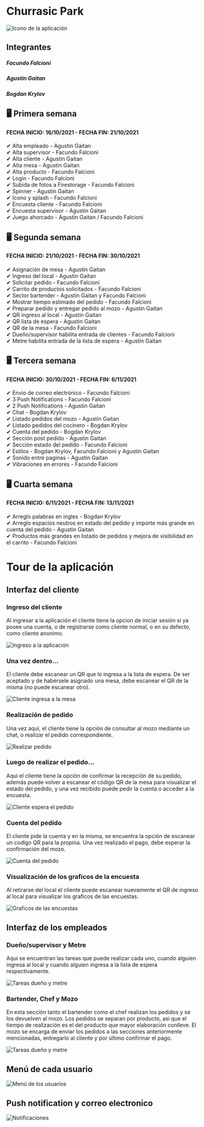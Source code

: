 # Churrasic Park

![Icono de la aplicación](./fotosReadme/restaurant.png?qraw=true)  

## Integrantes
##### Facundo Falcioni
##### Agustin Gaitan
##### Bogdan Krylov

## 🖥 Primera semana
#### FECHA INICIO: 16/10/2021 - FECHA FIN: 21/10/2021
✔ Alta empleado - Agustin Gaitan  
✔ Alta supervisor - Facundo Falcioni  
✔ Alta cliente - Agustin Gaitan  
✔ Alta mesa - Agustin Gaitan  
✔ Alta producto - Facundo Falcioni  
✔ Login - Facundo Falcioni  
✔ Subida de fotos a Firestorage - Facundo Falcioni  
✔ Spinner - Agustin Gaitan  
✔ Icono y splash - Facundo Falcioni  
✔ Encuesta cliente - Facundo Falcioni  
✔ Encuesta supervisor - Agustin Gaitan  
✔ Juego ahorcado - Agustin Gaitan / Facundo Falcioni  

## 🖥 Segunda semana  
#### FECHA INICIO: 21/10/2021 - FECHA FIN: 30/10/2021  
✔ Asignación de mesa - Agustin Gaitan  
✔ Ingreso del local - Agustin Gaitan  
✔ Solicitar pedido - Facundo Falcioni  
✔ Carrito de productos solicitados - Facundo Falcioni  
✔ Sector bartender - Agustin Gaitan y Facundo Falcioni  
✔ Mostrar tiempo estimado del pedido - Facundo Falcioni  
✔ Preparar pedido y entregar pedido al mozo - Agustin Gaitan  
✔ QR ingreso al local - Agustin Gaitan  
✔ QR lista de espera - Agustin Gaitan  
✔ QR de la mesa - Facundo Falcioni  
✔ Dueño/supervisor habilita entrada de clientes - Facundo Falcioni  
✔ Metre habilita entrada de la lista de espera - Agustin Gaitan  

## 🖥 Tercera semana  
#### FECHA INICIO: 30/10/2021 - FECHA FIN: 6/11/2021  
✔ Envio de correo electrónico - Facundo Falcioni  
✔ 3 Push Notifications - Facundo Falcioni  
✔ 2 Push Notifications - Agustin Gaitan  
✔ Chat - Bogdan Krylov  
✔ Listado pedidos del mozo - Agustin Gaitan  
✔ Listado pedidos del cocinero - Bogdan Krylov  
✔ Cuenta del pedido - Bogdan Krylov  
✔ Sección post pedido - Agustin Gaitan  
✔ Sección estado del pedido - Facundo Falcioni  
✔ Estilos - Bogdan Krylov, Facundo Falcioni y Agustin Gaitan  
✔ Sonido entre paginas - Agustin Gaitan  
✔ Vibraciones en errores - Facundo Falcioni  

## 🖥 Cuarta semana  
#### FECHA INICIO: 6/11/2021 - FECHA FIN: 13/11/2021  
✔ Arreglo palabras en ingles - Bogdan Krylov  
✔ Arreglo espacios neutros en estado del pedido y importe más grande en cuenta del pedido - Agustin Gaitan  
✔ Productos más grandes en listado de pedidos y mejora de visibilidad en el carrito - Facundo Falcioni  


# Tour de la aplicación

## Interfaz del cliente 

### Ingreso del cliente

Al ingresar a la aplicación el cliente tiene la opcion de iniciar sesión si ya posee una cuenta, o de registrarse como cliente normal, o en su defecto, como cliente anonimo.

![Ingreso a la aplicación](./fotosReadme/login-registros.jpg?qraw=true)  

### Una vez dentro...

El cliente debe escanear un QR que lo ingresa a la lista de espera. De ser aceptado y de habérsele asignado una mesa, debe escanear el QR de la misma (no puede escanear otro).

![Cliente ingresa a la mesa](./fotosReadme/ingreso-cliente.jpg?qraw=true)  

### Realización de pedido

Una vez aquí, el cliente tiene la opción de consultar al mozo mediante un chat, o realizar el pedido correspondiente.

![Realizar pedido](./fotosReadme/ingreso-cliente.jpg?qraw=true)  


### Luego de realizar el pedido...

Aqui el cliente tiene la opción de confirmar la recepción de su pedido, además puede volver a escanear el código QR de la mesa para visualizar el estado del pedido, y una vez recibido puede pedir la cuenta o acceder a la encuesta.

![Cliente espera el pedido](./fotosReadme/esperando-pedido.jpg?qraw=true)  

### Cuenta del pedido

El cliente pide la cuenta y en la misma, se encuentra la opción de escanear un codigo QR para la propina. Una vez realizado el pago, debe esperar la confirmación del mozo.

![Cuenta del pedido](./fotosReadme/cuenta.jpg?qraw=true)  

### Visualización de los graficos de la encuesta

Al retirarse del local el cliente puede escanear nuevamente el QR de ingreso al local para visualizar los graficos de las encuestas.

![Graficos de las encuestas](./fotosReadme/cliente-final.jpg?qraw=true)  

## Interfaz de los empleados

### Dueño/supervisor y Metre

Aquí se encuentran las tareas que puede realizar cada uno, cuando alguien ingresa al local y cuando alguien ingresa a la lista de espera respectivamente.

![Tareas dueño y metre](./fotosReadme/supervisor-metre-habilitacion.jpg?qraw=true)  

### Bartender, Chef y Mozo

En esta sección tanto el bartender como el chef realizan los pedidos y se los devuelven al mozo. Los pedidos se separan por producto, asi que el tiempo de realización es el del producto que mayor elaboración conlleve. El mozo se encarga de enviar los pedidos a las secciones anteriormente mencionadas, entregarlo al cliente y por último confirmar el pago.

![Tareas dueño y metre](./fotosReadme/pedidos-empleados-todos.jpg?qraw=true)  

## Menú de cada usuario

![Menú de los usuarios](./fotosReadme/menus.jpg?qraw=true)  

## Push notification y correo electronico

![Notificaciones](./fotosReadme/mails-push.jpg?qraw=true)  
